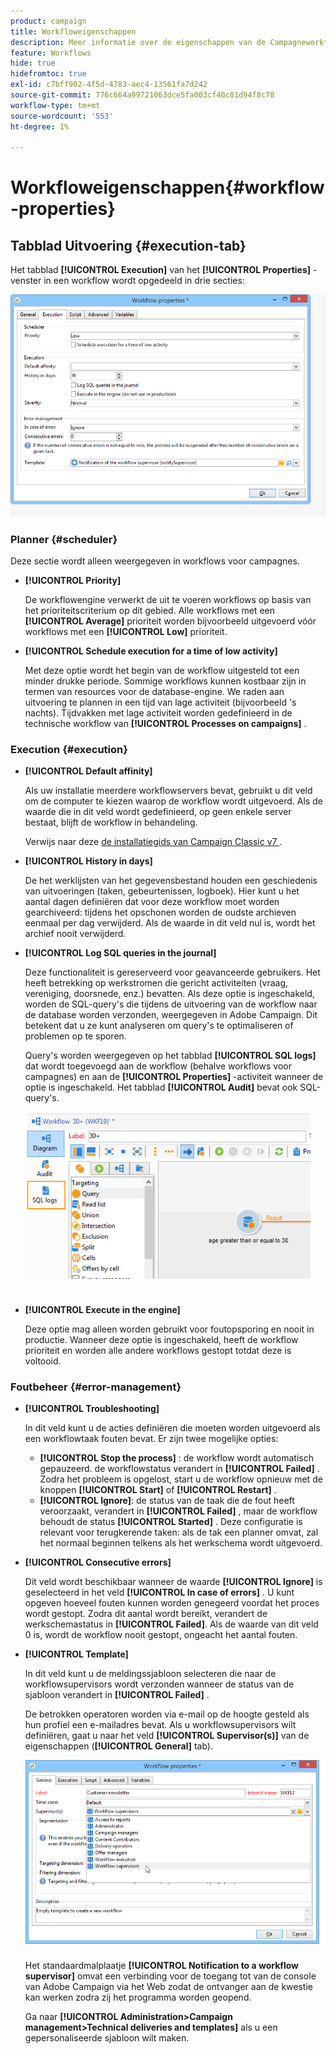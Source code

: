 ```yaml
---
product: campaign
title: Workfloweigenschappen
description: Meer informatie over de eigenschappen van de Campagneworkflow
feature: Workflows
hide: true
hidefromtoc: true
exl-id: c7bff902-4f5d-4783-aec4-13561fa7d242
source-git-commit: 776c664a99721063dce5fa003cf40c81d94f8c78
workflow-type: tm+mt
source-wordcount: '553'
ht-degree: 1%

---
```


# Workfloweigenschappen{#workflow-properties}



## Tabblad Uitvoering {#execution-tab}

Het tabblad **[!UICONTROL Execution]** van het **[!UICONTROL Properties]** -venster in een workflow wordt opgedeeld in drie secties:

![](assets/wf_execution_tab.png)

### Planner {#scheduler}

Deze sectie wordt alleen weergegeven in workflows voor campagnes.

* **[!UICONTROL Priority]**

  De workflowengine verwerkt de uit te voeren workflows op basis van het prioriteitscriterium op dit gebied. Alle workflows met een **[!UICONTROL Average]** prioriteit worden bijvoorbeeld uitgevoerd vóór workflows met een **[!UICONTROL Low]** prioriteit.

* **[!UICONTROL Schedule execution for a time of low activity]**

  Met deze optie wordt het begin van de workflow uitgesteld tot een minder drukke periode. Sommige workflows kunnen kostbaar zijn in termen van resources voor de database-engine. We raden aan uitvoering te plannen in een tijd van lage activiteit (bijvoorbeeld &#39;s nachts). Tijdvakken met lage activiteit worden gedefinieerd in de technische workflow van **[!UICONTROL Processes on campaigns]** .

### Execution {#execution}

* **[!UICONTROL Default affinity]**

  Als uw installatie meerdere workflowservers bevat, gebruikt u dit veld om de computer te kiezen waarop de workflow wordt uitgevoerd. Als de waarde die in dit veld wordt gedefinieerd, op geen enkele server bestaat, blijft de workflow in behandeling.

  Verwijs naar deze [&#x200B; de installatiegids van Campaign Classic v7 &#x200B;](../../installation/using/configuring-campaign-server.md#high-availability-workflows-and-affinities).

* **[!UICONTROL History in days]**

  De het werklijsten van het gegevensbestand houden een geschiedenis van uitvoeringen (taken, gebeurtenissen, logboek). Hier kunt u het aantal dagen definiëren dat voor deze workflow moet worden gearchiveerd: tijdens het opschonen worden de oudste archieven eenmaal per dag verwijderd. Als de waarde in dit veld nul is, wordt het archief nooit verwijderd.

* **[!UICONTROL Log SQL queries in the journal]**

  Deze functionaliteit is gereserveerd voor geavanceerde gebruikers. Het heeft betrekking op werkstromen die gericht activiteiten (vraag, vereniging, doorsnede, enz.) bevatten. Als deze optie is ingeschakeld, worden de SQL-query&#39;s die tijdens de uitvoering van de workflow naar de database worden verzonden, weergegeven in Adobe Campaign. Dit betekent dat u ze kunt analyseren om query&#39;s te optimaliseren of problemen op te sporen.

  Query&#39;s worden weergegeven op het tabblad **[!UICONTROL SQL logs]** dat wordt toegevoegd aan de workflow (behalve workflows voor campagnes) en aan de **[!UICONTROL Properties]** -activiteit wanneer de optie is ingeschakeld. Het tabblad **[!UICONTROL Audit]** bevat ook SQL-query&#39;s.

  ![](assets/wf_tab_log_sql.png)

* **[!UICONTROL Execute in the engine]**

  Deze optie mag alleen worden gebruikt voor foutopsporing en nooit in productie. Wanneer deze optie is ingeschakeld, heeft de workflow prioriteit en worden alle andere workflows gestopt totdat deze is voltooid.

### Foutbeheer {#error-management}

* **[!UICONTROL Troubleshooting]**

  In dit veld kunt u de acties definiëren die moeten worden uitgevoerd als een workflowtaak fouten bevat. Er zijn twee mogelijke opties:

   * **[!UICONTROL Stop the process]** : de workflow wordt automatisch gepauzeerd. de workflowstatus verandert in **[!UICONTROL Failed]** . Zodra het probleem is opgelost, start u de workflow opnieuw met de knoppen **[!UICONTROL Start]** of **[!UICONTROL Restart]** .
   * **[!UICONTROL Ignore]**: de status van de taak die de fout heeft veroorzaakt, verandert in **[!UICONTROL Failed]** , maar de workflow behoudt de status **[!UICONTROL Started]** . Deze configuratie is relevant voor terugkerende taken: als de tak een planner omvat, zal het normaal beginnen telkens als het werkschema wordt uitgevoerd.

* **[!UICONTROL Consecutive errors]**

  Dit veld wordt beschikbaar wanneer de waarde **[!UICONTROL Ignore]** is geselecteerd in het veld **[!UICONTROL In case of errors]** . U kunt opgeven hoeveel fouten kunnen worden genegeerd voordat het proces wordt gestopt. Zodra dit aantal wordt bereikt, verandert de werkschemastatus in **[!UICONTROL Failed]**. Als de waarde van dit veld 0 is, wordt de workflow nooit gestopt, ongeacht het aantal fouten.

* **[!UICONTROL Template]**

  In dit veld kunt u de meldingssjabloon selecteren die naar de workflowsupervisors wordt verzonden wanneer de status van de sjabloon verandert in **[!UICONTROL Failed]** .

  De betrokken operatoren worden via e-mail op de hoogte gesteld als hun profiel een e-mailadres bevat. Als u workflowsupervisors wilt definiëren, gaat u naar het veld **[!UICONTROL Supervisor(s)]** van de eigenschappen (**[!UICONTROL General]** tab).

  ![](assets/wf-properties_select-supervisors.png)

  Het standaardmalplaatje **[!UICONTROL Notification to a workflow supervisor]** omvat een verbinding voor de toegang tot van de console van Adobe Campaign via het Web zodat de ontvanger aan de kwestie kan werken zodra zij het programma worden geopend.

  Ga naar **[!UICONTROL Administration>Campaign management>Technical deliveries and templates]** als u een gepersonaliseerde sjabloon wilt maken.
